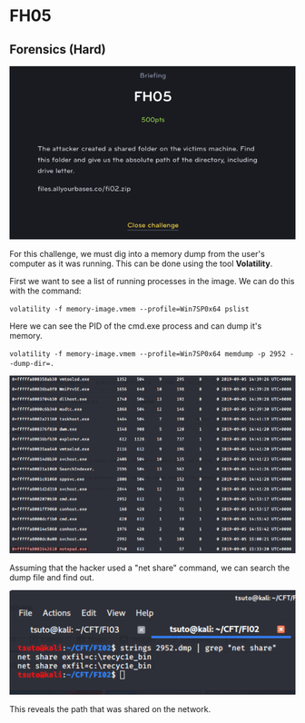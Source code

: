 # FH05
## Forensics (Hard)

![FH05](FH05.png)

For this challenge, we must dig into a memory dump from the user's computer as it was running. This can be done using the tool **Volatility**.

First we want to see a list of running processes in the image. We can do this with the command:

`volatility -f memory-image.vmem --profile=Win7SP0x64 pslist`

Here we can see the PID of the cmd.exe process and can dump it's memory.

`volatility -f memory-image.vmem --profile=Win7SP0x64 memdump -p 2952 --dump-dir=.`

![FH05](FH05_1.png)

Assuming that the hacker used a "net share" command, we can search the dump file and find out.

![FH05](FH05_2.png)

This reveals the path that was shared on the network.
